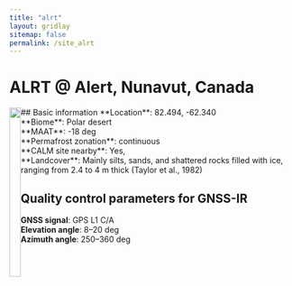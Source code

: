 ```yaml
---
title: "alrt"
layout: gridlay
sitemap: false
permalink: /site_alrt
---
```


# ALRT @ Alert, Nunavut, Canada

<div markdown="0" id="photo" class="col-sm-4" style="float:left">
    <img src="{{ site.url }}{{ site.baseurl }}/photos/alrt.jpg" width="100%" height="300px">
</div>

<div markdown="0" id="information" class="col-sm-8">
    ## Basic information
    **Location**:               82.494, -62.340 <br/>
    **Biome**:                  Polar desert <br/>
    **MAAT**:                   -18 deg <br/>
    **Permafrost zonation**:    continuous <br/>
    **CALM site nearby**:       Yes, <br/>
    **Landcover**:              Mainly silts, sands, and shattered rocks filled with ice, ranging from 2.4 to 4 m thick (Taylor et al., 1982) <br/>
</div>

## Quality control parameters for GNSS-IR
**GNSS signal**:            GPS L1 C/A <br/>
**Elevation angle**:        8–20 deg <br/>
**Azimuth angle**:          250–360 deg <br/>

